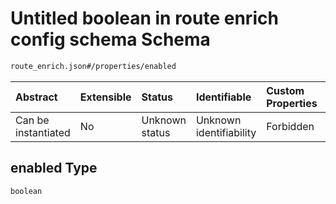 # Untitled boolean in route enrich config schema Schema

```txt
route_enrich.json#/properties/enabled
```



| Abstract            | Extensible | Status         | Identifiable            | Custom Properties | Additional Properties | Access Restrictions | Defined In                                                              |
| :------------------ | :--------- | :------------- | :---------------------- | :---------------- | :-------------------- | :------------------ | :---------------------------------------------------------------------- |
| Can be instantiated | No         | Unknown status | Unknown identifiability | Forbidden         | Allowed               | none                | [route\_enrich.json\*](../out/route_enrich.json "open original schema") |

## enabled Type

`boolean`
